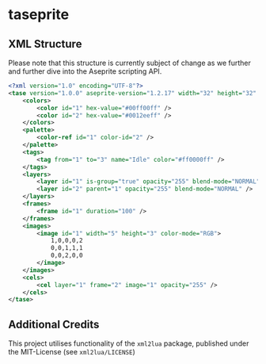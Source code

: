 # taseprite

## XML Structure

Please note that this structure is currently subject of change as we further and
further dive into the Aseprite scripting API.

```XML
<?xml version="1.0" encoding="UTF-8"?>
<tase version="1.0.0" aseprite-version="1.2.17" width="32" height="32" filename="test.ase">
    <colors>
        <color id="1" hex-value="#00ff00ff" />
        <color id="2" hex-value="#0012eeff" />
    </colors>
    <palette>
        <color-ref id="1" color-id="2" />
    </palette>
    <tags>
        <tag from="1" to="3" name="Idle" color="#ff0000ff" />
    </tags>
    <layers>
        <layer id="1" is-group="true" opacity="255" blend-mode="NORMAL" />
        <layer id="2" parent="1" opacity="255" blend-mode="NORMAL" />
    </layers>
    <frames>
        <frame id="1" duration="100" />
    </frames>
    <images>
        <image id="1" width="5" height="3" color-mode="RGB">
            1,0,0,0,2
            0,0,1,1,1
            0,0,2,0,0
        </image>
    </images>
    <cels>
        <cel layer="1" frame="2" image="1" opacity="255" />
    </cels>
</tase>
```

## Additional Credits

This project utilises functionality of the `xml2lua` package, published under
the MIT-License (see `xml2lua/LICENSE`)

